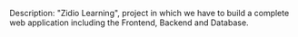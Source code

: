 Description:
"Zidio Learning", project in which we have to build a complete web application including the Frontend, Backend and Database. 
